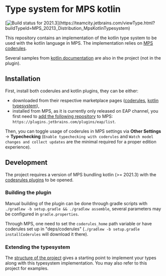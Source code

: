 # Type system for MPS kotlin
[![Build status for 2021.3](http://teamcity.jetbrains.com/app/rest/builds/buildType(id:MPS_20213_Distribution_MpsKotlinTypesystem)/statusIcon)](https://teamcity.jetbrains.com/viewType.html?buildTypeId=MPS_20213_Distribution_MpsKotlinTypesystem)

This repository contains an implementation of the kotlin type system to be used with the kotlin language in MPS. The implementation relies on [MPS coderules](https://github.com/jetbrains/mps-coderules).

Several samples from [kotlin documentation](https://play.kotlinlang.org/byExample/overview) are also in the project (not in the plugin).

## Installation
First, install both coderules and kotlin plugins, they can be either:
- downloaded from their respective marketplace pages ([coderules](https://plugins.jetbrains.com/plugin/18646-mps-coderules-typechecking), [kotlin typesystem](https://plugins.jetbrains.com/plugin/18637-mps-kotlin-typesystem)),
- installed from MPS, as it is currently only released on EAP channel, you first need to [add the following repository](https://www.jetbrains.com/help/idea/managing-plugins.html#add_plugin_repos) to MPS: `https://plugins.jetbrains.com/plugins/eap/list`.

Then, you can toggle usage of coderules in MPS settings via **Other Settings** -> **Typechecking** (`Enable typechecking with coderules` and `Watch model changes and collect updates` are the minimal required for a proper edition experience).

## Development
The project requires a version of MPS bundling kotlin (>= 2021.3) with the [codesrules plugins](https://github.com/jetbrains/mps-coderules) to be opened.

### Building the plugin
Manual building of the plugin can be done through gradle scripts with `./gradlew -b setup.gradle && ./gradlew assemble`, several parameters may be configured in `gradle.properties`.

Through MPS, one need to set the `coderules_home` path variable or have coderules set up in "deps/coderules" (`./gradlew -b setup.gradle installCoderules` will download it there).

### Extending the typesystem
The [structure of the project](./doc/structure.md) gives a starting point to implement your types along with this typesystem implementation. You may also refer to this project for examples.
